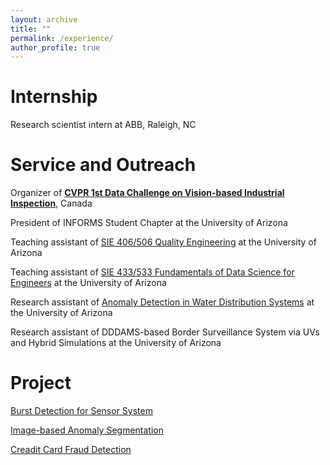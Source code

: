 ```yaml
---
layout: archive
title: ""
permalink: /experience/
author_profile: true
---
```


Internship
===
Research scientist intern at ABB, Raleigh, NC


Service and Outreach
=== 
Organizer of **[CVPR 1st Data Challenge on Vision-based Industrial Inspection](https://vision-based-industrial-inspection.github.io/cvpr-2023/)**,  Canada

President of INFORMS Student Chapter at the University of Arizona

Teaching assistant of [SIE 406/506 Quality Engineering](https://sie.engineering.arizona.edu/sites/sie.engineering.arizona.edu/files/syllabus/SIE406-506_Syllabus_Liu_S21_2.pdf) at the University of Arizona


Teaching assistant of [SIE 433/533 Fundamentals of Data Science for Engineers](https://sie.engineering.arizona.edu/sites/sie.engineering.arizona.edu/files/syllabus/SIE-433-533-Syllabus-Fall-2019_0.pdf) at the University of Arizona


Research assistant of [Anomaly Detection in Water Distribution Systems](https://uawds.github.io) at the University of Arizona


Research assistant of DDDAMS-based Border Surveillance System via UVs and Hybrid Simulations at the University of Arizona

Project
=== 
[Burst Detection for Sensor System](https://github.com/yinwei-zhang/rnn-burst-detection)

[Image-based Anomaly Segmentation](https://github.com/yinwei-zhang/autoencoder-anomaly)

[Creadit Card Fraud Detection](https://github.com/yinwei-zhang/credit_card_fraud_detection)

